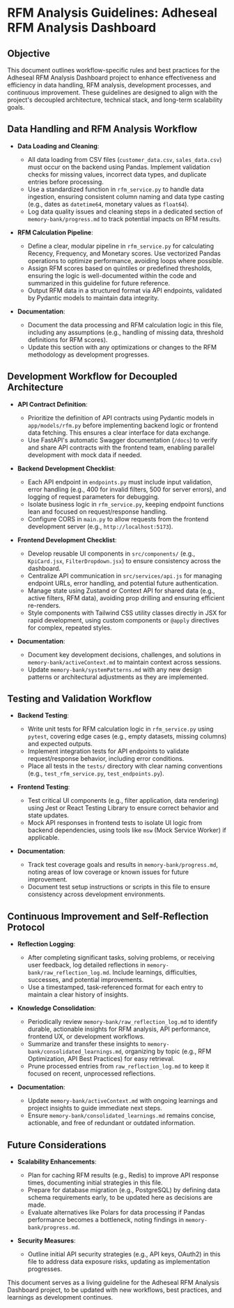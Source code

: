 # RFM Analysis Guidelines: Adheseal RFM Analysis Dashboard

## Objective

This document outlines workflow-specific rules and best practices for the Adheseal RFM Analysis Dashboard project to enhance effectiveness and efficiency in data handling, RFM analysis, development processes, and continuous improvement. These guidelines are designed to align with the project's decoupled architecture, technical stack, and long-term scalability goals.

## Data Handling and RFM Analysis Workflow

- **Data Loading and Cleaning**:

  - All data loading from CSV files (`customer_data.csv`, `sales_data.csv`) must occur on the backend using Pandas. Implement validation checks for missing values, incorrect data types, and duplicate entries before processing.
  - Use a standardized function in `rfm_service.py` to handle data ingestion, ensuring consistent column naming and data type casting (e.g., dates as `datetime64`, monetary values as `float64`).
  - Log data quality issues and cleaning steps in a dedicated section of `memory-bank/progress.md` to track potential impacts on RFM results.

- **RFM Calculation Pipeline**:

  - Define a clear, modular pipeline in `rfm_service.py` for calculating Recency, Frequency, and Monetary scores. Use vectorized Pandas operations to optimize performance, avoiding loops where possible.
  - Assign RFM scores based on quintiles or predefined thresholds, ensuring the logic is well-documented within the code and summarized in this guideline for future reference.
  - Output RFM data in a structured format via API endpoints, validated by Pydantic models to maintain data integrity.

- **Documentation**:
  - Document the data processing and RFM calculation logic in this file, including any assumptions (e.g., handling of missing data, threshold definitions for RFM scores).
  - Update this section with any optimizations or changes to the RFM methodology as development progresses.

## Development Workflow for Decoupled Architecture

- **API Contract Definition**:

  - Prioritize the definition of API contracts using Pydantic models in `app/models/rfm.py` before implementing backend logic or frontend data fetching. This ensures a clear interface for data exchange.
  - Use FastAPI's automatic Swagger documentation (`/docs`) to verify and share API contracts with the frontend team, enabling parallel development with mock data if needed.

- **Backend Development Checklist**:

  - Each API endpoint in `endpoints.py` must include input validation, error handling (e.g., 400 for invalid filters, 500 for server errors), and logging of request parameters for debugging.
  - Isolate business logic in `rfm_service.py`, keeping endpoint functions lean and focused on request/response handling.
  - Configure CORS in `main.py` to allow requests from the frontend development server (e.g., `http://localhost:5173`).

- **Frontend Development Checklist**:

  - Develop reusable UI components in `src/components/` (e.g., `KpiCard.jsx`, `FilterDropdown.jsx`) to ensure consistency across the dashboard.
  - Centralize API communication in `src/services/api.js` for managing endpoint URLs, error handling, and potential future authentication.
  - Manage state using Zustand or Context API for shared data (e.g., active filters, RFM data), avoiding prop drilling and ensuring efficient re-renders.
  - Style components with Tailwind CSS utility classes directly in JSX for rapid development, using custom components or `@apply` directives for complex, repeated styles.

- **Documentation**:
  - Document key development decisions, challenges, and solutions in `memory-bank/activeContext.md` to maintain context across sessions.
  - Update `memory-bank/systemPatterns.md` with any new design patterns or architectural adjustments as they are implemented.

## Testing and Validation Workflow

- **Backend Testing**:

  - Write unit tests for RFM calculation logic in `rfm_service.py` using `pytest`, covering edge cases (e.g., empty datasets, missing columns) and expected outputs.
  - Implement integration tests for API endpoints to validate request/response behavior, including error conditions.
  - Place all tests in the `tests/` directory with clear naming conventions (e.g., `test_rfm_service.py`, `test_endpoints.py`).

- **Frontend Testing**:

  - Test critical UI components (e.g., filter application, data rendering) using Jest or React Testing Library to ensure correct behavior and state updates.
  - Mock API responses in frontend tests to isolate UI logic from backend dependencies, using tools like `msw` (Mock Service Worker) if applicable.

- **Documentation**:
  - Track test coverage goals and results in `memory-bank/progress.md`, noting areas of low coverage or known issues for future improvement.
  - Document test setup instructions or scripts in this file to ensure consistency across development environments.

## Continuous Improvement and Self-Reflection Protocol

- **Reflection Logging**:

  - After completing significant tasks, solving problems, or receiving user feedback, log detailed reflections in `memory-bank/raw_reflection_log.md`. Include learnings, difficulties, successes, and potential improvements.
  - Use a timestamped, task-referenced format for each entry to maintain a clear history of insights.

- **Knowledge Consolidation**:

  - Periodically review `memory-bank/raw_reflection_log.md` to identify durable, actionable insights for RFM analysis, API performance, frontend UX, or development workflows.
  - Summarize and transfer these insights to `memory-bank/consolidated_learnings.md`, organizing by topic (e.g., RFM Optimization, API Best Practices) for easy retrieval.
  - Prune processed entries from `raw_reflection_log.md` to keep it focused on recent, unprocessed reflections.

- **Documentation**:
  - Update `memory-bank/activeContext.md` with ongoing learnings and project insights to guide immediate next steps.
  - Ensure `memory-bank/consolidated_learnings.md` remains concise, actionable, and free of redundant or outdated information.

## Future Considerations

- **Scalability Enhancements**:

  - Plan for caching RFM results (e.g., Redis) to improve API response times, documenting initial strategies in this file.
  - Prepare for database migration (e.g., PostgreSQL) by defining data schema requirements early, to be updated here as decisions are made.
  - Evaluate alternatives like Polars for data processing if Pandas performance becomes a bottleneck, noting findings in `memory-bank/progress.md`.

- **Security Measures**:
  - Outline initial API security strategies (e.g., API keys, OAuth2) in this file to address data exposure risks, updating as implementation progresses.

This document serves as a living guideline for the Adheseal RFM Analysis Dashboard project, to be updated with new workflows, best practices, and learnings as development continues.
